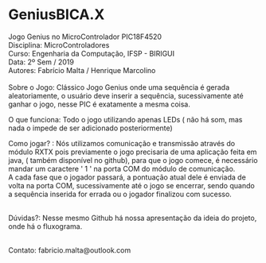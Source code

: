 # GeniusBICA.X
Jogo Genius no MicroControlador PIC18F4520 <br>
Disciplina: MicroControladores <br>
Curso: Engenharia da Computação, IFSP - BIRIGUI <br>
Data: 2º Sem / 2019 <br> 
Autores: Fabrício Malta / Henrique Marcolino <br>
<br>
Sobre o Jogo: Clássico Jogo Genius onde uma sequência é gerada aleatoriamente, o usuário deve inserir a sequência, sucessivamente
até ganhar o jogo, nesse PIC é exatamente a mesma coisa. <br>

O que funciona: Todo o jogo utilizando apenas LEDs ( não há som, mas nada o impede de ser adicionado posteriormente) <br>

Como jogar? : Nós utilizamos comunicação e transmissão através do módulo RXTX pois previamente o jogo precisaria de uma aplicação feita em java,
( também disponível no github), para que o jogo comece, é necessário mandar um caractere ' 1 ' na porta COM do módulo de comunicação. <br>
A cada fase que o jogador passará, a pontuação atual dele é enviada de volta na porta COM, sucessivamente até o jogo se encerrar, sendo quando a
sequência inserida for errada ou o jogador finalizou com sucesso. <br>
<br>

Dúvidas?: Nesse mesmo Github há nossa apresentação da ideia do projeto, onde há o fluxograma. <br>

<br>
Contato: fabricio.malta@outlook.com <br>
